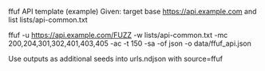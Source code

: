 ffuf API template (example)
Given: target base https://api.example.com and list lists/api-common.txt

ffuf
-u https://api.example.com/FUZZ
-w lists/api-common.txt
-mc 200,204,301,302,401,403,405
-ac -t 150 -sa -of json -o data/ffuf_api.json

Use outputs as additional seeds into urls.ndjson with source=ffuf